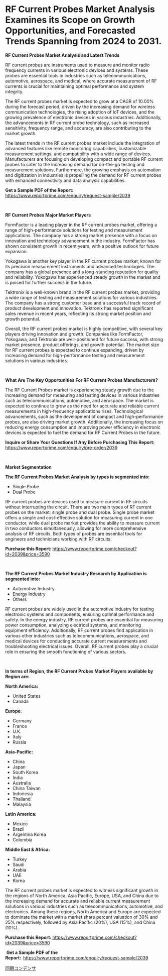<p><h1>RF Current Probes Market Analysis Examines its Scope on Growth Opportunities, and Forecasted Trends Spanning from 2024 to 2031.</h1></p><p><strong>RF Current Probes Market Analysis and Latest Trends</strong></p>
<p><p>RF current probes are instruments used to measure and monitor radio frequency currents in various electronic devices and systems. These probes are essential tools in industries such as telecommunications, automotive, aerospace, and medical, where accurate measurement of RF currents is crucial for maintaining optimal performance and system integrity.</p><p>The RF current probes market is expected to grow at a CAGR of 10.00% during the forecast period, driven by the increasing demand for wireless communication technologies, the rising adoption of IoT devices, and the growing prevalence of electronic devices in various industries. Additionally, the advancements in RF current probe technology, such as increased sensitivity, frequency range, and accuracy, are also contributing to the market growth.</p><p>The latest trends in the RF current probes market include the integration of advanced features like remote monitoring capabilities, customizable measurement settings, and compatibility with a wide range of devices. Manufacturers are focusing on developing compact and portable RF current probes to cater to the increasing demand for on-the-go testing and measurement solutions. Furthermore, the growing emphasis on automation and digitization in industries is propelling the demand for RF current probes with enhanced connectivity and data analysis capabilities.</p></p>
<p><strong>Get a Sample PDF of the Report:&nbsp;</strong> <a href="https://www.reportprime.com/enquiry/request-sample/2039">https://www.reportprime.com/enquiry/request-sample/2039</a></p>
<p>&nbsp;</p>
<p><strong>RF Current Probes Major Market Players</strong></p>
<p><p>FormFactor is a leading player in the RF current probes market, offering a range of high-performance solutions for testing and measurement applications. The company has a strong market presence with a focus on innovation and technology advancement in the industry. FormFactor has shown consistent growth in recent years, with a positive outlook for future expansion.</p><p>Yokogawa is another key player in the RF current probes market, known for its precision measurement instruments and advanced technologies. The company has a global presence and a long-standing reputation for quality and reliability. Yokogawa has experienced steady growth in the market and is poised for further success in the future.</p><p>Tektronix is a well-known brand in the RF current probes market, providing a wide range of testing and measurement solutions for various industries. The company has a strong customer base and a successful track record of product development and innovation. Tektronix has reported significant sales revenue in recent years, reflecting its strong market position and growth potential.</p><p>Overall, the RF current probes market is highly competitive, with several key players driving innovation and growth. Companies like FormFactor, Yokogawa, and Tektronix are well-positioned for future success, with strong market presence, product offerings, and growth potential. The market size for RF current probes is expected to continue expanding, driven by increasing demand for high-performance testing and measurement solutions in various industries.</p></p>
<p>&nbsp;</p>
<p><strong>What Are The Key Opportunities For RF Current Probes Manufacturers?</strong></p>
<p><p>The RF Current Probes market is experiencing steady growth due to the increasing demand for measuring and testing devices in various industries such as telecommunications, automotive, and aerospace. The market is expected to continue to grow as the need for accurate and reliable current measurements in high-frequency applications rises. Technological advancements, such as the development of compact and high-performance probes, are also driving market growth. Additionally, the increasing focus on reducing energy consumption and improving power efficiency in electronic devices is expected to fuel the demand for RF Current Probes in the future.</p></p>
<p><strong>Inquire or Share Your Questions If Any Before Purchasing This Report:</strong> <a href="https://www.reportprime.com/enquiry/pre-order/2039">https://www.reportprime.com/enquiry/pre-order/2039</a></p>
<p>&nbsp;</p>
<p><strong>Market Segmentation</strong></p>
<p><strong>The RF Current Probes Market Analysis by types is segmented into:</strong></p>
<p><ul><li>Single Probe</li><li>Dual Probe</li></ul></p>
<p><p>RF current probes are devices used to measure current in RF circuits without interrupting the circuit. There are two main types of RF current probes on the market: single probe and dual probe. Single probe market offers a simple and cost-effective solution for measuring current in one conductor, while dual probe market provides the ability to measure current in two conductors simultaneously, allowing for more comprehensive analysis of RF circuits. Both types of probes are essential tools for engineers and technicians working with RF circuits.</p></p>
<p><strong>Purchase this Report:&nbsp;</strong><a href="https://www.reportprime.com/checkout?id=2039&price=3590">https://www.reportprime.com/checkout?id=2039&price=3590</a></p>
<p>&nbsp;</p>
<p><strong>The RF Current Probes Market Industry Research by Application is segmented into:</strong></p>
<p><ul><li>Automotive Industry</li><li>Energy Industry</li><li>Others</li></ul></p>
<p><p>RF current probes are widely used in the automotive industry for testing electronic systems and components, ensuring optimal performance and safety. In the energy industry, RF current probes are essential for measuring power consumption, analyzing electrical systems, and monitoring equipment efficiency. Additionally, RF current probes find application in various other industries such as telecommunications, aerospace, and medical devices for conducting accurate current measurements and troubleshooting electrical issues. Overall, RF current probes play a crucial role in ensuring the smooth functioning of various sectors.</p></p>
<p>&nbsp;</p>
<p><strong>In terms of Region, the RF Current Probes Market Players available by Region are:</strong></p>
<p>
    <p> <strong> North America: </strong>
        <ul>
            <li>United States</li>
            <li>Canada</li>
        </ul>
        </p> 
    <p> <strong> Europe: </strong>
        <ul>
            <li>Germany</li>
            <li>France</li>
            <li>U.K.</li>
            <li>Italy</li>
            <li>Russia</li>
        </ul>
        </p> 
    <p> <strong> Asia-Pacific: </strong>
        <ul>
            <li>China</li>
            <li>Japan</li>
            <li>South Korea</li>
            <li>India</li>
            <li>Australia</li>
            <li>China Taiwan</li>
            <li>Indonesia</li>
            <li>Thailand</li>
            <li>Malaysia</li>
        </ul>
        </p> 
    <p> <strong> Latin America: </strong>
        <ul>
            <li>Mexico</li>
            <li>Brazil</li>
            <li>Argentina Korea</li>
            <li>Colombia</li>
        </ul>
        </p> 
    <p> <strong> Middle East & Africa: </strong>
        <ul>
            <li>Turkey</li>
            <li>Saudi</li>
            <li>Arabia</li>
            <li>UAE</li>
            <li>Korea</li>
        </ul>
    </p>
    </p>
<p><p>The RF current probes market is expected to witness significant growth in the regions of North America, Asia Pacific, Europe, USA, and China due to the increasing demand for accurate and reliable current measurement solutions in various industries such as telecommunications, automotive, and electronics. Among these regions, North America and Europe are expected to dominate the market with a market share percent valuation of 30% and 25% respectively, followed by Asia Pacific (20%), USA (15%), and China (10%).</p></p>
<p><strong>Purchase this Report: </strong><a href="https://www.reportprime.com/checkout?id=2039&price=3590">https://www.reportprime.com/checkout?id=2039&price=3590</a></p>
<p>&nbsp;<strong>Get a Sample PDF of the Report:&nbsp;&nbsp;</strong><a href="https://www.reportprime.com/enquiry/request-sample/2039">https://www.reportprime.com/enquiry/request-sample/2039</a></p>
<p><strong></strong></p>
<p><p><a href="https://github.com/mohamedbakry57/Market-Research-Report-List-3/blob/main/906272511135.md">同期コンデンサ</a></p></p>
